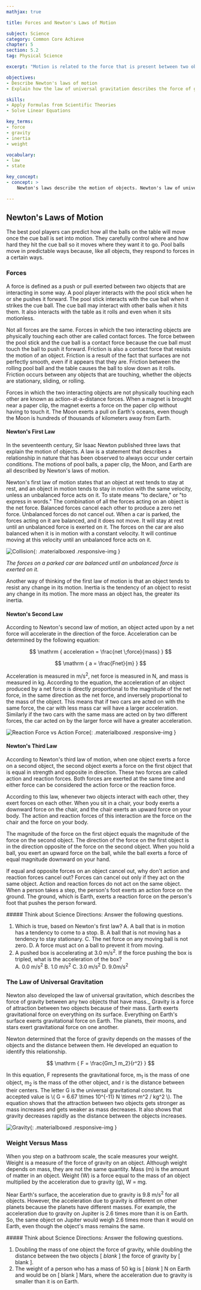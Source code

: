 ```yaml
---
mathjax: true

title: Forces and Newton's Laws of Motion

subject: Science
category: Common Core Achieve
chapter: 5
section: 5.2
tag: Physical Science

excerpt: "Motion is related to the force that is present between two objects. Newton's three laws of motion explain the relationship between the motion of an object and the forces acting on it. Learn how Newton's law of universal gravitation explains how our feet stay on the ground and how the planets in our solar system stay in orbit."

objectives:
- Describe Newton's laws of motion
- Explain how the law of universal gravitation describes the force of gravity between two objects with mass

skills:
- Apply Formulas from Scientific Theories
- Solve Linear Equations

key_terms:
- force
- gravity
- inertia
- weight

vocabulary:
- law
- state

key_concept:
- concept: >
    Newton's laws describe the motion of objects. Newton's law of universal gravitation relates the mass and distance between two objects to the force of gravity between two objects. These laws can be used to predict the motion of everyday objects.

---
```


## Newton's Laws of Motion

The best pool players can predict how all the balls on the table will move once the cue ball is set into motion. They carefully control where and how hard they hit the cue ball so it moves where they want it to go. Pool balls move in predictable ways because, like all objects, they respond to forces in a certain ways.

### Forces

A force is defined as a push or pull exerted between two objects that are interacting in some way. A pool player interacts with the pool stick when he or she pushes it forward. The pool stick interacts with the cue ball when it strikes the cue ball. The cue ball may interact with other balls when it hits them. It also interacts with the table as it rolls and even when it sits motionless.

Not all forces are the same. Forces in which the two interacting objects are physically touching each other are called contact forces. The force between the pool stick and the cue ball is a contact force because the cue ball must touch the ball to push it forward. Friction is also a contact force that resists the motion of an object. Friction is a result of the fact that surfaces are not perfectly smooth, even if it appears that they are. Friction between the rolling pool ball and the table causes the ball to slow down as it rolls. Friction occurs between any objects that are touching, whether the objects are stationary, sliding, or rolling.

Forces in which the two interacting objects are not physically touching each other are known as action-at-a-distance forces. When a magnet is brought near a paper clip, the magnet exerts a force on the paper clip without having to touch it. The Moon exerts a pull on Earth's oceans, even though the Moon is hundreds of thousands of kilometers away from Earth.

#### Newton's First Law

In the seventeenth century, Sir Isaac Newton published three laws that explain the motion of objects. A law is a statement that describes a relationship in nature that has been observed to always occur under certain conditions. The motions of pool balls, a paper clip, the Moon, and Earth are all described by Newton's laws of motion.

Newton's first law of motion states that an object at rest tends to stay at rest, and an object in motion tends to stay in motion with the same velocity, unless an unbalanced force acts on it. To state means "to declare," or "to express in words." The combination of all the forces acting on an object is the net force. Balanced forces cancel each other to produce a zero net force. Unbalanced forces do not cancel out. When a car is parked, the forces acting on it are balanced, and it does not move. It will stay at rest until an unbalanced force is exerted on it. The forces on the car are also balanced when it is in motion with a constant velocity. It will continue moving at this velocity until an unbalanced force acts on it.

![Collision](){: .materialboxed .responsive-img }

*The forces on a parked car are balanced until an unbalanced force is exerted on it.*

Another way of thinking of the first law of motion is that an object tends to resist any change in its motion. Inertia is the tendency of an object to resist any change in its motion. The more mass an object has, the greater its inertia.

#### Newton's Second Law

According to Newton's second law of motion, an object acted upon by a net force will accelerate in the direction of the force. Acceleration can be determined by the following equation:

$$ \mathrm { acceleration = \frac{net \;force}{mass} } $$

$$ \mathrm { a = \frac{Fnet}{m} } $$

Acceleration is measured in m/s<sup>2</sup>, net force is measured in N, and mass is measured in kg. According to the equation, the acceleration of an object produced by a net force is directly proportional to the magnitude of the net force, in the same direction as the net force, and inversely proportional to the mass of the object. This means that if two cars are acted on with the same force, the car with less mass car will have a larger acceleration. Similarly if the two cars with the same mass are acted on by two different forces, the car acted on by the larger force will have a greater acceleration.

![Reaction Force vs Action Force](){: .materialboxed .responsive-img }

#### Newton's Third Law

According to Newton's third law of motion, when one object exerts a force on a second object, the second object exerts a force on the first object that is equal in strength and opposite in direction. These two forces are called action and reaction forces. Both forces are exerted at the same time and either force can be considered the action force or the reaction force.

According to this law, whenever two objects interact with each other, they exert forces on each other. When you sit in a chair, your body exerts a downward force on the chair, and the chair exerts an upward force on your body. The action and reaction forces of this interaction are the force on the chair and the force on your body.

The magnitude of the force on the first object equals the magnitude of the force on the second object. The direction of the force on the first object is in the direction opposite of the force on the second object. When you hold a ball, you exert an upward force on the ball, while the ball exerts a force of equal magnitude downward on your hand.

If equal and opposite forces on an object cancel out, why don't action and reaction forces cancel out? Forces can cancel out only if they act on the same object. Action and reaction forces do not act on the same object. When a person takes a step, the person's foot exerts an action force on the ground. The ground, which is Earth, exerts a reaction force on the person's foot that pushes the person forward.

<div class="card-panel {{ page.color }} white-text" markdown="1">
##### Think about Science
Directions: Answer the following questions.

  1. Which is true, based on Newton's first law?
    A. A ball that is in motion has a tendency to come to a stop.
    B. A ball that is not moving has a tendency to stay stationary.
    C. The net force on any moving ball is not zero.
    D. A force must act on a ball to prevent it from moving.
  2. A pushed box is accelerating at 3.0 m/s<sup>2</sup>. If the force pushing the box is tripled, what is the acceleration of the box?  
    A. 0.0 m/s<sup>2</sup>
    B. 1.0 m/s<sup>2</sup>
    C. 3.0 m/s<sup>2</sup>
    D. 9.0m/s<sup>2</sup>
</div>

### The Law of Universal Gravitation

Newton also developed the law of universal gravitation, which describes the force of gravity between any two objects that have mass._ Gravity is a force of attraction between two objects because of their mass. Earth exerts gravitational force on everything on its surface. Everything on Earth's surface exerts gravitational force on Earth. The planets, their moons, and stars exert gravitational force on one another.

Newton determined that the force of gravity depends on the masses of the objects and the distance between them. He developed an equation to identify this relationship.

$$ \mathrm { F = \frac{Gm_1 m_2}{r^2} } $$

In this equation, F represents the gravitational force, m<sub>1</sub> is the mass of one object, m<sub>2</sub> is the mass of the other object, and r is the distance between their centers. The letter G is the universal gravitational constant. Its accepted value is \\( G = 6.67 \times 10^{-11} N \times m^2 / kg^2 \\). The equation shows that the attraction between two objects gets stronger as mass increases and gets weaker as mass decreases. It also shows that gravity decreases rapidly as the distance between the objects increases.

![Gravity](){: .materialboxed .responsive-img }

### Weight Versus Mass

When you step on a bathroom scale, the scale measures your weight. Weight is a measure of the force of gravity on an object. Although weight depends on mass, they are not the same quantity. Mass (m) is the amount of matter in an object. Weight (W) is a force equal to the mass of an object multiplied by the acceleration due to gravity (g), W = mg.

Near Earth's surface, the acceleration due to gravity is 9.8 m/s<sup>2</sup> for all objects. However, the acceleration due to gravity is different on other planets because the planets have different masses. For example, the acceleration due to gravity on Jupiter is 2.6 times more than it is on Earth. So, the same object on Jupiter would weigh 2.6 times more than it would on Earth, even though the object's mass remains the same.

<div class="card-panel {{ page.color }} white-text" markdown="1">
##### Think about Science
Directions: Answer the following questions.

  1. Doubling the mass of one object the force of gravity, while doubling the distance between the two objects [ *blank* ] the force of gravity by [ blank ].
  2. The weight of a person who has a mass of 50 kg is [ *blank* ] N on Earth and would be on [ blank ] Mars, where the acceleration due to gravity is smaller than it is on Earth.
</div> 
